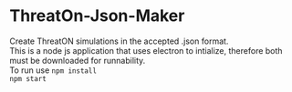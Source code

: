 # ThreatOn-Json-Maker
Create ThreatON simulations in the accepted .json format.  
This is a node js application that uses electron to intialize, therefore both must be downloaded for runnability.  
To run use 
`npm install`  
`npm start`

